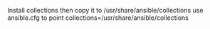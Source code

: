 Install collections then copy it to /usr/share/ansible/collections 
use ansible.cfg to point collections=/usr/share/ansible/collections
